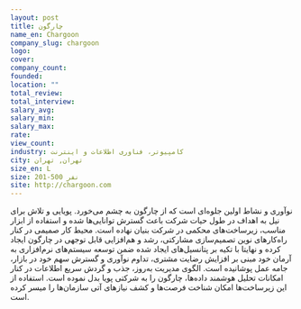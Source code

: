 ```yaml
---
layout: post
title: چارگون
name_en: Chargoon
company_slug: chargoon
logo: 
cover: 
company_count:
founded:
location: ""
total_review: 
total_interview: 
salary_avg: 
salary_min: 
salary_max: 
rate: 
view_count: 
industry: کامپیوتر، فناوری اطلاعات و اینترنت
city: تهران, تهران
size_en: L
size: 201-500 نفر
site: http://chargoon.com
---
```


نوآوری و نشاط اولین جلوه‌ای است که از چارگون به چشم می‌خورد. پویایی و تلاش برای نیل به اهداف در طول حیات شرکت باعث گسترش توانایی‌ها شده و استفاده از ابزار مناسب، زیرساخت‌های محکمی در شرکت بنیان نهاده است.
محیط کار صمیمی در کنار راه‌کارهای نوین تصمیم‌سازی مشارکتی، رشد و هم‌افزایی قابل توجهی در چارگون ایجاد کرده و نهایتا با تکیه بر پتانسیل‌های ایجاد شده ضمن توسعه سیستم‌های نرم‌افزاری به آرمان خود مبنی بر افزایش رضایت مشتری، تداوم نوآوری و گسترش سهم خود در بازار، جامه عمل پوشانیده است.
الگوی مدیریت به‌روز، جذب و گردش سریع اطلاعات در کنار امکانات تحلیل هوشمند داده‌ها، چارگون را به شرکتی پویا بدل نموده است. استفاده از این زیرساخت‌ها امکان شناخت فرصت‌ها و کشف نیازهای آتی سازمان‌ها را میسر کرده است.
